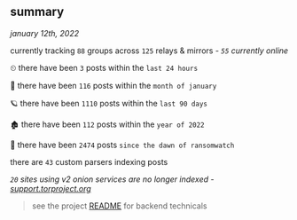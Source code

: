 
## summary
_january 12th, 2022_

currently tracking `88` groups across `125` relays & mirrors - _`55` currently online_

⏲ there have been `3` posts within the `last 24 hours`

🦈 there have been `116` posts within the `month of january`

🪐 there have been `1110` posts within the `last 90 days`

🏚 there have been `112` posts within the `year of 2022`

🦕 there have been `2474` posts `since the dawn of ransomwatch`

there are `43` custom parsers indexing posts

_`20` sites using v2 onion services are no longer indexed - [support.torproject.org](https://support.torproject.org/onionservices/v2-deprecation/)_

> see the project [README](https://github.com/thetanz/ransomwatch#ransomwatch--) for backend technicals

